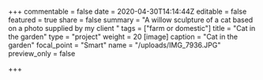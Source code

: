 +++
commentable = false
date = 2020-04-30T14:14:44Z
editable = false
featured = true
share = false
summary = "A willow sculpture of a cat based on a photo supplied by my client "
tags = ["farm or domestic"]
title = "Cat in the garden"
type = "project"
weight = 20
[image]
caption = "Cat in the garden"
focal_point = "Smart"
name = "/uploads/IMG_7936.JPG"
preview_only = false

+++
